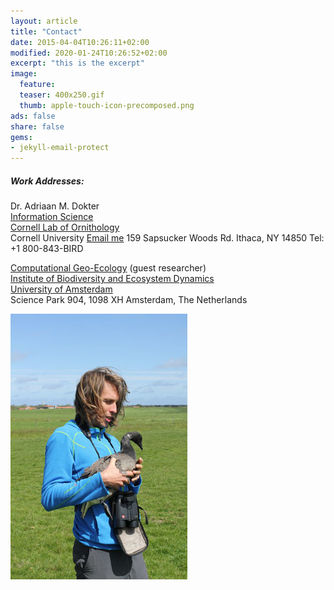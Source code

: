 ```yaml
---
layout: article 
title: "Contact" 
date: 2015-04-04T10:26:11+02:00 
modified: 2020-01-24T10:26:52+02:00 
excerpt: "this is the excerpt" 
image: 
  feature: 
  teaser: 400x250.gif 
  thumb: apple-touch-icon-precomposed.png 
ads: false 
share: false
gems:
- jekyll-email-protect
---
```



##### Work Addresses:

Dr. Adriaan M. Dokter<br /> 
[Information Science][1]<br />
[Cornell Lab of Ornithology][2]<br />
Cornell University
<a href="mailto:{{ 'amd427@cornell.edu' | encode_email }}" title="Email me">Email me</a>
159 Sapsucker Woods Rd.
Ithaca, NY 14850
Tel: +1 800-843-BIRD

[Computational Geo-Ecology][3] (guest researcher)<br />
[Institute of Biodiversity and Ecosystem Dynamics][4]  
[University of Amsterdam][5]  
Science Park 904, 1098 XH Amsterdam, The Netherlands  

!["it's me"](/images/AdriaanBrent201505.jpg)

[1]: http://www.birds.cornell.edu/page.aspx?pid=1675
[2]: http://www.birds.cornell.edu
[3]: http://ibed.uva.nl/research/research-groups/content/computational-geo-ecology/computational-geo-ecology.html  "Computational Geo-Ecology"
[4]: http://ibed.uva.nl/        "Institute for Biodiversity and Ecosystem Dynamics"
[5]: http://uva.nl/        "University of Amsterdam"

